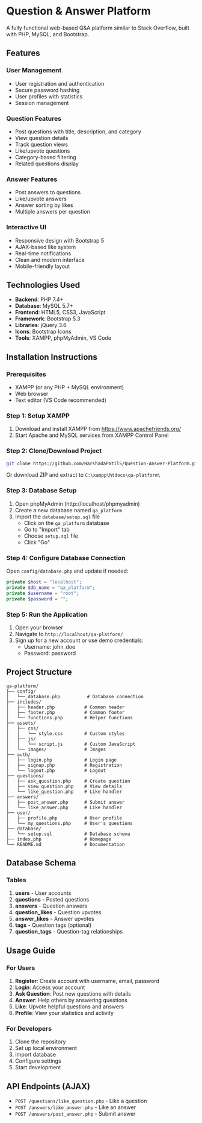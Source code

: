 # Question & Answer Platform

A fully functional web-based Q&A platform similar to Stack Overflow, built with PHP, MySQL, and Bootstrap.

## Features

### User Management
- User registration and authentication
- Secure password hashing
- User profiles with statistics
- Session management

### Question Features
- Post questions with title, description, and category
- View question details
- Track question views
- Like/upvote questions
- Category-based filtering
- Related questions display

### Answer Features
- Post answers to questions
- Like/upvote answers
- Answer sorting by likes
- Multiple answers per question

### Interactive UI
- Responsive design with Bootstrap 5
- AJAX-based like system
- Real-time notifications
- Clean and modern interface
- Mobile-friendly layout

## Technologies Used

- **Backend**: PHP 7.4+
- **Database**: MySQL 5.7+
- **Frontend**: HTML5, CSS3, JavaScript
- **Framework**: Bootstrap 5.3
- **Libraries**: jQuery 3.6
- **Icons**: Bootstrap Icons
- **Tools**: XAMPP, phpMyAdmin, VS Code

## Installation Instructions

### Prerequisites
- XAMPP (or any PHP + MySQL environment)
- Web browser
- Text editor (VS Code recommended)

### Step 1: Setup XAMPP
1. Download and install XAMPP from https://www.apachefriends.org/
2. Start Apache and MySQL services from XAMPP Control Panel

### Step 2: Clone/Download Project
```bash
git clone https://github.com/HarshadaPatilS/Question-Answer-Platform.git
```
Or download ZIP and extract to `C:\xampp\htdocs\qa-platform\`

### Step 3: Database Setup
1. Open phpMyAdmin (http://localhost/phpmyadmin)
2. Create a new database named `qa_platform`
3. Import the `database/setup.sql` file
   - Click on the `qa_platform` database
   - Go to "Import" tab
   - Choose `setup.sql` file
   - Click "Go"

### Step 4: Configure Database Connection
Open `config/database.php` and update if needed:
```php
private $host = "localhost";
private $db_name = "qa_platform";
private $username = "root";
private $password = "";
```

### Step 5: Run the Application
1. Open your browser
2. Navigate to `http://localhost/qa-platform/`
3. Sign up for a new account or use demo credentials:
   - Username: john_doe
   - Password: password

## Project Structure

```
qa-platform/
├── config/
│   └── database.php          # Database connection
├── includes/
│   ├── header.php           # Common header
│   ├── footer.php           # Common footer
│   └── functions.php        # Helper functions
├── assets/
│   ├── css/
│   │   └── style.css        # Custom styles
│   ├── js/
│   │   └── script.js        # Custom JavaScript
│   └── images/              # Images
├── auth/
│   ├── login.php            # Login page
│   ├── signup.php           # Registration
│   └── logout.php           # Logout
├── questions/
│   ├── ask_question.php     # Create question
│   ├── view_question.php    # View details
│   └── like_question.php    # Like handler
├── answers/
│   ├── post_answer.php      # Submit answer
│   └── like_answer.php      # Like handler
├── user/
│   ├── profile.php          # User profile
│   └── my_questions.php     # User's questions
├── database/
│   └── setup.sql            # Database schema
├── index.php                # Homepage
└── README.md                # Documentation
```

## Database Schema

### Tables
1. **users** - User accounts
2. **questions** - Posted questions
3. **answers** - Question answers
4. **question_likes** - Question upvotes
5. **answer_likes** - Answer upvotes
6. **tags** - Question tags (optional)
7. **question_tags** - Question-tag relationships

## Usage Guide

### For Users
1. **Register**: Create account with username, email, password
2. **Login**: Access your account
3. **Ask Question**: Post new questions with details
4. **Answer**: Help others by answering questions
5. **Like**: Upvote helpful questions and answers
6. **Profile**: View your statistics and activity

### For Developers
1. Clone the repository
2. Set up local environment
3. Import database
4. Configure settings
5. Start development

## API Endpoints (AJAX)

- `POST /questions/like_question.php` - Like a question
- `POST /answers/like_answer.php` - Like an answer
- `POST /answers/post_answer.php` - Submit answer
